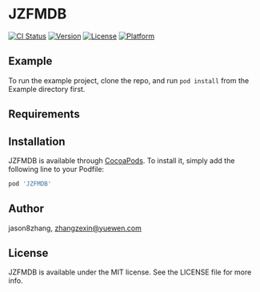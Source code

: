 # JZFMDB

[![CI Status](https://img.shields.io/travis/jason8zhang/JZFMDB.svg?style=flat)](https://travis-ci.org/jason8zhang/JZFMDB)
[![Version](https://img.shields.io/cocoapods/v/JZFMDB.svg?style=flat)](https://cocoapods.org/pods/JZFMDB)
[![License](https://img.shields.io/cocoapods/l/JZFMDB.svg?style=flat)](https://cocoapods.org/pods/JZFMDB)
[![Platform](https://img.shields.io/cocoapods/p/JZFMDB.svg?style=flat)](https://cocoapods.org/pods/JZFMDB)

## Example

To run the example project, clone the repo, and run `pod install` from the Example directory first.

## Requirements

## Installation

JZFMDB is available through [CocoaPods](https://cocoapods.org). To install
it, simply add the following line to your Podfile:

```ruby
pod 'JZFMDB'
```

## Author

jason8zhang, zhangzexin@yuewen.com

## License

JZFMDB is available under the MIT license. See the LICENSE file for more info.

